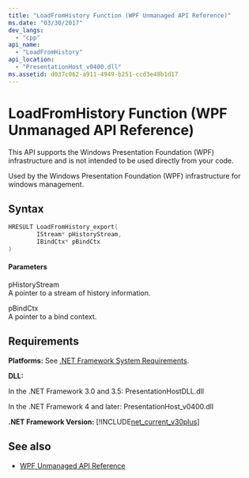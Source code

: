 ```yaml
---
title: "LoadFromHistory Function (WPF Unmanaged API Reference)"
ms.date: "03/30/2017"
dev_langs: 
  - "cpp"
api_name: 
  - "LoadFromHistory"
api_location: 
  - "PresentationHost_v0400.dll"
ms.assetid: d037c062-a911-4949-b251-ccd3e48b1d17
---
```

# LoadFromHistory Function (WPF Unmanaged API Reference)
This API supports the Windows Presentation Foundation (WPF) infrastructure and is not intended to be used directly from your code.  
  
 Used by the Windows Presentation Foundation (WPF) infrastructure for windows management.  
  
## Syntax  
  
```cpp  
HRESULT LoadFromHistory_export(  
        IStream* pHistoryStream,   
        IBindCtx* pBindCtx  
)  
```  
  
#### Parameters  
 pHistoryStream  
 A pointer to a stream of history information.  
  
 pBindCtx  
 A pointer to a bind context.  
  
## Requirements  
 **Platforms:** See [.NET Framework System Requirements](../../../../docs/framework/get-started/system-requirements.md).  
  
 **DLL:**  
  
 In the .NET Framework 3.0 and 3.5: PresentationHostDLL.dll  
  
 In the .NET Framework 4 and later: PresentationHost_v0400.dll  
  
 **.NET Framework Version:** [!INCLUDE[net_current_v30plus](../../../../includes/net-current-v30plus-md.md)]  
  
## See also
- [WPF Unmanaged API Reference](../../../../docs/framework/wpf/advanced/wpf-unmanaged-api-reference.md)
